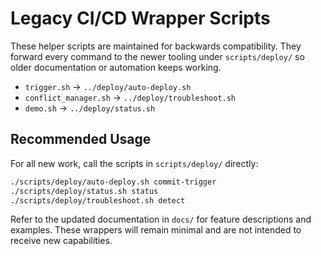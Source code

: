 # Legacy CI/CD Wrapper Scripts

These helper scripts are maintained for backwards compatibility. They forward every command to the newer tooling under `scripts/deploy/` so older documentation or automation keeps working.

- `trigger.sh` → `../deploy/auto-deploy.sh`
- `conflict_manager.sh` → `../deploy/troubleshoot.sh`
- `demo.sh` → `../deploy/status.sh`

## Recommended Usage

For all new work, call the scripts in `scripts/deploy/` directly:

```bash
./scripts/deploy/auto-deploy.sh commit-trigger
./scripts/deploy/status.sh status
./scripts/deploy/troubleshoot.sh detect
```

Refer to the updated documentation in `docs/` for feature descriptions and examples. These wrappers will remain minimal and are not intended to receive new capabilities.
